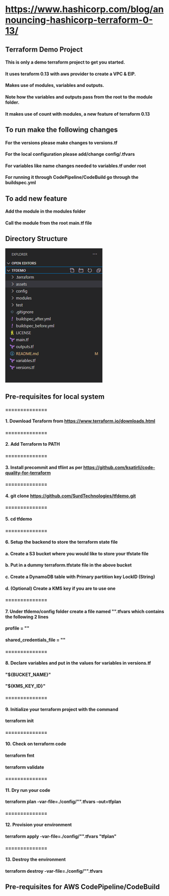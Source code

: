 # https://www.hashicorp.com/blog/announcing-hashicorp-terraform-0-13/
## Terraform Demo Project
#### This is only a demo terraform project to get you started. 
#### It uses teraform 0.13 with aws provider to create a VPC & EIP.
#### Makes use of modules, variables and outputs.
#### Note how the variables and outputs pass from the root to the module folder.
#### It makes use of count with modules, a new feature of terraform 0.13


## To run make the following changes
#### For the versions please make changes to versions.tf
#### For the local configuration please add/change config/<env>.tfvars
#### For variables like name changes needed to variables.tf under root
#### For running it through CodePipeline/CodeBuild go through the buildspec.yml

## To add new feature
#### Add the module in the modules folder
#### Call the module from the root main.tf file

## Directory Structure
<img src="./assets/directory_structure.png">

## Pre-requisites for local system
#### ==============
#### 1. Download Teraform from https://www.terraform.io/downloads.html
#### ==============
#### 2. Add Terraform to PATH
#### ==============
#### 3. Install precommit and tflint as per https://github.com/ksatirli/code-quality-for-terraform
#### ==============
#### 4. git clone https://github.com/SurdTechnologies/tfdemo.git
#### ==============
#### 5. cd tfdemo 
#### ==============
#### 6. Setup the backend to store the terraform state file
####    a. Create a S3 bucket where you would like to store your tfstate file
####    b. Put in a dummy terraform.tfstate file in the above bucket
####    c. Create a DynamoDB table with Primary partition key LockID (String)
####    d. (Optional) Create a KMS key if you are to use one
#### ==============
#### 7. Under tfdemo/config folder create a file named "<env>".tfvars which contains the following 2 lines
####    profile = "<profile-name>"
####    shared_credentials_file = "<credential-file-path>"
#### ==============
#### 8. Declare variables and put in the values for variables in versions.tf
####    "${BUCKET_NAME}"
####    "${KMS_KEY_ID}"
#### ==============
#### 9. Initialize your terraform project with the command
####    terraform init
#### ==============
#### 10. Check on terraform code
####    terraform fmt
####    terraform validate
#### ==============
#### 11. Dry run your code
####    terraform plan -var-file=./config/"<env>".tfvars -out=tfplan
#### ==============
#### 12. Provision your environment
####    terraform apply -var-file=./config/"<env>".tfvars "tfplan"
#### ==============
#### 13. Destroy the environment
####    terraform destroy -var-file=./config/"<env>".tfvars

## Pre-requisites for AWS CodePipeline/CodeBuild
